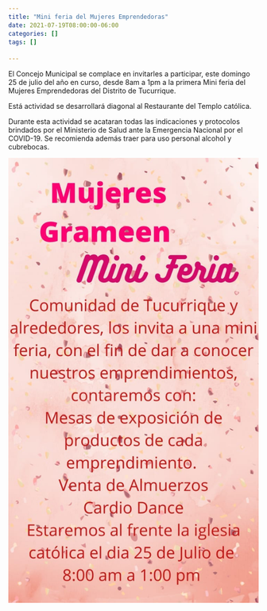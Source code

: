 ```yaml
---
title: "Mini feria del Mujeres Emprendedoras"
date: 2021-07-19T08:00:00-06:00
categories: []
tags: []

---
```

El Concejo Municipal se complace en invitarles a participar, este domingo 25 de julio del año en curso, desde 8am a 1pm a la primera Mini feria del Mujeres Emprendedoras del Distrito de Tucurrique.

<!--more-->

Está actividad se desarrollará diagonal al Restaurante del Templo católica.

Durante esta actividad se acataran todas las indicaciones y protocolos brindados por el Ministerio de Salud ante la Emergencia Nacional por el COVID-19. Se recomienda además
traer para uso personal alcohol y cubrebocas.

![Image](image.jpg)